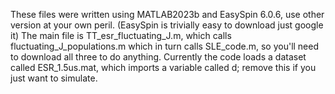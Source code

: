 These files were written using MATLAB2023b and EasySpin 6.0.6, use other version at your own peril. (EasySpin is trivially easy to download just google it)
The main file is TT_esr_fluctuating_J.m, which calls fluctuating_J_populations.m which in turn calls SLE_code.m, so you'll need to download all three to do anything. 
Currently the code loads a dataset called ESR_1.5us.mat, which imports a variable called d; remove this if you just want to simulate.
